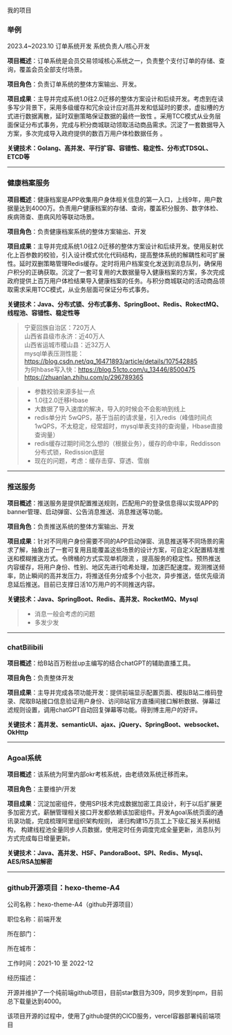 我的项目



### 举例
2023.4~2023.10  订单系统开发   系统负责人/核心开发

**项目概述**：订单系统是会员交易领域核心系统之一，负责整个支付订单的存储、查询，覆盖会员全部支付场景。 

**项目角色**：负责订单系统的整体方案输出、开发。

**项目成果**：主导并完成系统1.0往2.0迁移的整体方案设计和后续开发。考虑到在读多写少背景下，采用多级缓存和冗余设计应对高并发和低延时的要求，虚拟槽的方式进行数据离散，延时双删策略保证数据的最终一致性 。采用TCC模式从业务层面保证分布式事务，完成与积分商城联动领取活动商品需求。沉淀了一套数据导入方案，多次完成导入政府提供的数百万用户体检数据任务 。

**关键技术：Golang、高并发、平行扩容、容错性、稳定性、分布式TDSQL、ETCD等**

---

### 健康档案服务

**项目概述**：健康档案是APP收集用户身体相关信息的第一入口，上线9年，用户数据量达到4000万。负责用户健康档案的存储、查询，覆盖积分服务、数字体检、疾病筛查、患病风险等联动场景。

**项目角色**：负责健康档案系统的整体方案输出、开发

**项目成果**：主导并完成系统1.0往2.0迁移的整体方案设计和后续开发。使用反射优化上百参数的校验，引入设计模式优化代码结构，提高整体系统的解耦性和可扩展性。延时双删策略管理Redis缓存。定时将用户档案变化发送到消息队列，确保用户积分的正确获取。沉淀了一套可复用的大数据量导入健康档案的方案，多次完成政府提供上百万用户体检结果导入健康档案的任务。与积分商城联动的活动商品领取需求采用TCC模式，从业务层面可保证分布式事务。

**关键技术：Java、分布式锁、分布式事务、SpringBoot、Redis、RokectMQ、线程池、容错性、稳定性等**

> 宁夏回族自治区：720万人  
> 山西省县级市永济：近40万人  
> 山西省运城市稷山县：近32万人  
> mysql单表压测性能：https://blog.csdn.net/qq_16471893/article/details/107542885  
> 为何hbase写入快：https://blog.51cto.com/u_13446/8500475  
> https://zhuanlan.zhihu.com/p/296789365  

>  - 参数校验来源多扯一点
>  - 1.0往2.0迁移Hbase
>  - 大数据了导入速度的解决，导入的时候会不会影响到线上
>  - redis单分片 5wQPS，基于当前的请求量，引入redis（峰值时间点1wQPS，不太稳定，经常超时，mysql单表支持的查询量，Hbase直接查询量）
>  - redis缓存过期时间怎么想的（根据业务），缓存的命中率，Reddisson分布式锁，Redission底层
>  - 现在的问题，考虑：缓存击穿、穿透、雪崩

---

### 推送服务

**项目概述**：推送服务是提供配置推送规则，匹配用户的登录信息得以实现APP的banner管理、启动弹窗、公告消息推送、消息推送等功能。

**项目角色**：负责推送系统的整体方案输出、开发

**项目成果**：针对不同用户身份需要不同的APP启动弹窗、消息推送等不同场景的需求了解，抽象出了一套可复用且能覆盖这些场景的设计方案，可自定义配置精准推送和模糊推送方式。令牌桶的方式实现单机限流 ，提高服务的稳定性。预热推送内容缓存，将用户身份、性别、地区先进行哈希处理，加速匹配速度。观测推送频率，防止瞬间的高并发压力，将推送任务分成多个小批次，异步推送，低优先级消息延后推送。目前已支撑日活10万用户的不同推送内容。

**关键技术：Java、SpringBoot、Redis、高并发、RocketMQ、Mysql**

> - 消息一般会考虑的问题
> - 多发少发

---

### chatBilibili

**项目概述**：给B站百万粉丝up主编写的结合chatGPT的辅助直播工具。

**项目角色**：负责整体开发

**项目成果**：主导并完成各项功能开发：提供前端显示配置页面、模拟B站二维码登录、爬取B站接口信息验证用户身份、访问B站官方直播间接口解析数据、弹幕过滤规则设置，调用chatGPT自动回复弹幕等功能。得到博主用户的好评。

**关键技术：高并发、semanticUI、ajax、jQuery、SpringBoot、websocket、OkHttp**


---

### Agoal系统

**项目概述**：该系统为阿里内部okr考核系统，由老绩效系统迁移而来。

**项目角色**：主要维护/开发

**项目成果**：沉淀加密组件，使用SPI技术完成数据加密工具设计，利于以后扩展更多加密方式，薪酬管理相关接口开发都依赖该加密组件。开发Agoal系统页面的通讯录功能，完成梳理阿里组织架构规则， 递归构建15万员工上下级汇报关系树结构， 构建线程池全量同步人员数据，使用定时任务调度完成全量更新，消息队列方式完成每日增量更新。

**关键技术：Java、高并发、HSF、PandoraBoot、SPI、Redis、Mysql、AES/RSA加解密**


---

### github开源项目：hexo-theme-A4

公司名称：hexo-theme-A4（github开源项目）

职位名称：前端开发

所在部门：

所在城市：

工作时间：2021-10 至 2022-12

经历描述：

开源并维护了一个纯前端github项目，目前star数目为309，同步发到npm，目前总下载量达到4000。

该项目开源的过程中，使用了github提供的CICD服务，vercel容器部署纯前端项目
